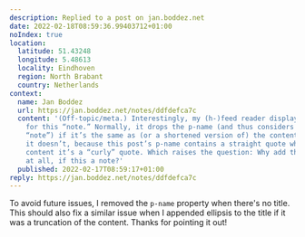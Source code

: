 ```yaml
---
description: Replied to a post on jan.boddez.net
date: 2022-02-18T08:59:36.99403712+01:00
noIndex: true
location:
  latitude: 51.43248
  longitude: 5.48613
  locality: Eindhoven
  region: North Brabant
  country: Netherlands
context:
  name: Jan Boddez
  url: https://jan.boddez.net/notes/ddfdefca7c
  content: '(Off-topic/meta.) Interestingly, my (h-)feed reader displays a (p-)name
    for this “note.” Normally, it drops the p-name (and thus considers the post a
    “note”) if it’s the same as (or a shortened version of) the content. In this case
    it doesn’t, because this post’s p-name contains a straight quote whereas in the
    content it’s a “curly” quote. Which raises the question: Why add the p-name class
    at all, if this a note?'
  published: 2022-02-17T08:59:17+01:00
reply: https://jan.boddez.net/notes/ddfdefca7c
---
```


To avoid future issues, I removed the `p-name` property when there's no title. This should also fix a similar issue when I appended ellipsis to the title if it was a truncation of the content. Thanks for pointing it out!
